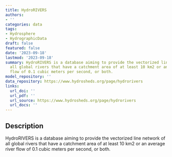 ```yaml
---
title: HydroRIVERS
authors:
- ''
categories: data
tags:
- Hydrosphere
- HydrographicData
draft: false
featured: false
date: '2023-09-18'
lastmod: '2023-09-18'
summary: HydroRIVERS is a database aiming to provide the vectorized line network of
  all global rivers that have a catchment area of at least 10 km2 or an average river
  flow of 0.1 cubic meters per second, or both.
model_repository: ''
data_repository: https://www.hydrosheds.org/page/hydrorivers
links:
  url_doi: ''
  url_pdf: ''
  url_source: https://www.hydrosheds.org/page/hydrorivers
  url_docs: ''
---
```


## Description

HydroRIVERS is a database aiming to provide the vectorized line network of all global rivers that have a catchment area of at least 10 km2 or an average river flow of 0.1 cubic meters per second, or both.

